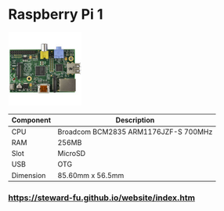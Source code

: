 # Raspberry Pi 1
![Alt text](imgs/main.jpg)
  
|Component|Description                         |
|---------|------------------------------------|
|CPU      |Broadcom BCM2835 ARM1176JZF-S 700MHz|
|RAM      |256MB                               |
|Slot     |MicroSD                             |
|USB      |OTG                                 |
|Dimension|85.60mm x 56.5mm                    |
  
### https://steward-fu.github.io/website/index.htm

